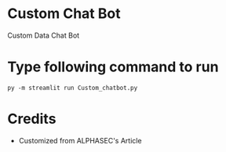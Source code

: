 # Custom Chat Bot
 Custom Data Chat Bot

# Type following command to run

    py -m streamlit run Custom_chatbot.py

# Credits
 - Customized from ALPHASEC's Article